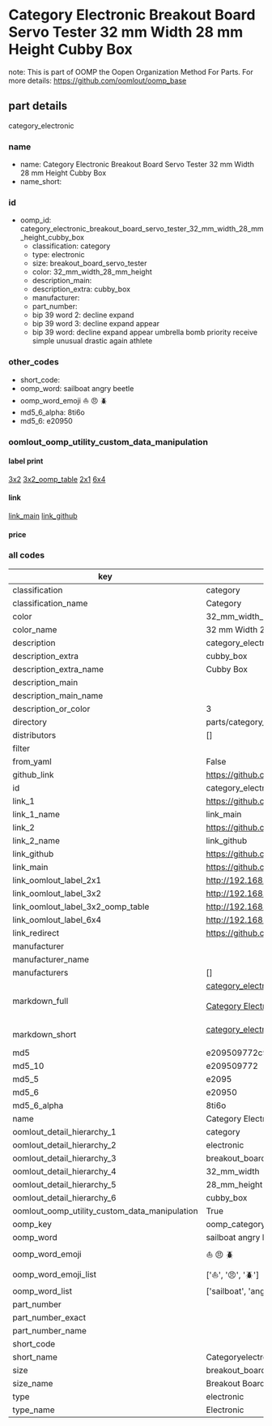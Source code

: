 # Category Electronic Breakout Board Servo Tester 32 mm Width 28 mm Height Cubby Box  

note: This is part of OOMP the Oopen Organization Method For Parts. For more details: https://github.com/oomlout/oomp_base

##  part details
  



category_electronic



### name
* name: Category Electronic Breakout Board Servo Tester 32 mm Width 28 mm Height Cubby Box
* name_short: 
### id
* oomp_id: category_electronic_breakout_board_servo_tester_32_mm_width_28_mm_height_cubby_box
  * classification: category
  * type: electronic
  * size: breakout_board_servo_tester
  * color: 32_mm_width_28_mm_height
  * description_main: 
  * description_extra: cubby_box
  * manufacturer: 
  * part_number: 
  * bip 39 word 2: decline expand
  * bip 39 word 3: decline expand appear
  * bip 39 word: decline expand appear umbrella bomb priority receive simple unusual drastic again athlete

### other_codes
* short_code: 
* oomp_word: sailboat angry beetle
* oomp_word_emoji :sailboat: :angry: :beetle:
* md5_6_alpha: 8ti6o
* md5_6: e20950






### oomlout_oomp_utility_custom_data_manipulation
#### label print
[3x2](http://192.168.1.245:1112/?label=oomp%208ti6o)
[3x2_oomp_table](http://192.168.1.108:1112/?label=oomp%208ti6o)
[2x1](http://192.168.1.242:1112/?label=oomp%208ti6o)
[6x4](http://192.168.1.55:1112/?label=oomp%208ti6o)    

#### link

[link_main](https://github.com/oomlout/oomlout_oomp_version_1_messy/tree/main/parts/category_electronic_breakout_board_servo_tester_32_mm_width_28_mm_height_cubby_box) [link_github](https://github.com/oomlout/oomlout_oomp_version_1_messy/tree/main/parts/category_electronic_breakout_board_servo_tester_32_mm_width_28_mm_height_cubby_box)                             

#### price







### all codes 
| key | value |  
| --- | --- |  
| classification | category |  
| classification_name | Category |  
| color | 32_mm_width_28_mm_height |  
| color_name | 32 mm Width 28 mm Height |  
| description | category_electronic |  
| description_extra | cubby_box |  
| description_extra_name | Cubby Box |  
| description_main |  |  
| description_main_name |  |  
| description_or_color | 3  |  
| directory | parts/category_electronic_breakout_board_servo_tester_32_mm_width_28_mm_height_cubby_box |  
| distributors | [] |  
| filter |  |  
| from_yaml | False |  
| github_link | https://github.com/oomlout/oomlout_oomp_part_src/tree/main/parts/category_electronic_breakout_board_servo_tester_32_mm_width_28_mm_height_cubby_box |  
| id | category_electronic_breakout_board_servo_tester_32_mm_width_28_mm_height_cubby_box |  
| link_1 | https://github.com/oomlout/oomlout_oomp_version_1_messy/tree/main/parts/category_electronic_breakout_board_servo_tester_32_mm_width_28_mm_height_cubby_box |  
| link_1_name | link_main |  
| link_2 | https://github.com/oomlout/oomlout_oomp_version_1_messy/tree/main/parts/category_electronic_breakout_board_servo_tester_32_mm_width_28_mm_height_cubby_box |  
| link_2_name | link_github |  
| link_github | https://github.com/oomlout/oomlout_oomp_version_1_messy/tree/main/parts/category_electronic_breakout_board_servo_tester_32_mm_width_28_mm_height_cubby_box |  
| link_main | https://github.com/oomlout/oomlout_oomp_version_1_messy/tree/main/parts/category_electronic_breakout_board_servo_tester_32_mm_width_28_mm_height_cubby_box |  
| link_oomlout_label_2x1 | http://192.168.1.242:1112/?label=oomp%208ti6o |  
| link_oomlout_label_3x2 | http://192.168.1.245:1112/?label=oomp%208ti6o |  
| link_oomlout_label_3x2_oomp_table | http://192.168.1.108:1112/?label=oomp%208ti6o |  
| link_oomlout_label_6x4 | http://192.168.1.55:1112/?label=oomp%208ti6o |  
| link_redirect | https://github.com/oomlout/oomlout_oomp_version_1_messy/tree/main/parts/category_electronic_breakout_board_servo_tester_32_mm_width_28_mm_height_cubby_box |  
| manufacturer |  |  
| manufacturer_name |  |  
| manufacturers | [] |  
| markdown_full | [category_electronic_breakout_board_servo_tester_32_mm_width_28_mm_height_cubby_box](none)<br>[](none)<br>[Category Electronic Breakout Board Servo Tester 32 Mm Width 28 Mm Height Cubby Box](none)<br><br> |  
| markdown_short | [category_electronic_breakout_board_servo_tester_32_mm_width_28_mm_height_cubby_box](none)<br><br> |  
| md5 | e209509772c91672ab8c9ec2151409c7 |  
| md5_10 | e209509772 |  
| md5_5 | e2095 |  
| md5_6 | e20950 |  
| md5_6_alpha | 8ti6o |  
| name | Category Electronic Breakout Board Servo Tester 32 mm Width 28 mm Height Cubby Box |  
| oomlout_detail_hierarchy_1 | category |  
| oomlout_detail_hierarchy_2 | electronic |  
| oomlout_detail_hierarchy_3 | breakout_board_servo_tester |  
| oomlout_detail_hierarchy_4 | 32_mm_width |  
| oomlout_detail_hierarchy_5 | 28_mm_height |  
| oomlout_detail_hierarchy_6 | cubby_box |  
| oomlout_oomp_utility_custom_data_manipulation | True |  
| oomp_key | oomp_category_electronic_breakout_board_servo_tester_32_mm_width_28_mm_height_cubby_box |  
| oomp_word | sailboat angry beetle |  
| oomp_word_emoji | :sailboat: :angry: :beetle: |  
| oomp_word_emoji_list | [':sailboat:', ':angry:', ':beetle:'] |  
| oomp_word_list | ['sailboat', 'angry', 'beetle'] |  
| part_number |  |  
| part_number_exact |  |  
| part_number_name |  |  
| short_code |  |  
| short_name | Categoryelectronic |  
| size | breakout_board_servo_tester |  
| size_name | Breakout Board Servo Tester |  
| type | electronic |  
| type_name | Electronic |  
